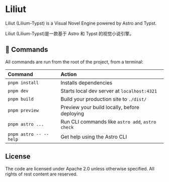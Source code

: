# Liliut

Liliut (Lilium-Typst) is a Visual Novel Engine powered by Astro and Typst.

Liliut (Lilium-Typst)是一款基于 Astro 和 Typst 的视觉小说引擎。

## 🧞 Commands

All commands are run from the root of the project, from a terminal:

| Command                | Action                                           |
| :--------------------- | :----------------------------------------------- |
| `pnpm install`         | Installs dependencies                            |
| `pnpm dev`             | Starts local dev server at `localhost:4321`      |
| `pnpm build`           | Build your production site to `./dist/`          |
| `pnpm preview`         | Preview your build locally, before deploying     |
| `pnpm astro ...`       | Run CLI commands like `astro add`, `astro check` |
| `pnpm astro -- --help` | Get help using the Astro CLI                     |

## License

The code are licensed under Apache 2.0 unless otherwise specified. All rights of rest content are reserved.
